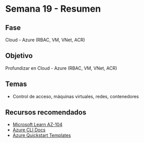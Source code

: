 # Semana 19 - Resumen

## Fase
Cloud - Azure (RBAC, VM, VNet, ACR)

## Objetivo
Profundizar en Cloud - Azure (RBAC, VM, VNet, ACR)

## Temas
- Control de acceso, máquinas virtuales, redes, contenedores

## Recursos recomendados
- [Microsoft Learn AZ-104](https://learn.microsoft.com/en-us/certifications/exams/az-104/)
- [Azure CLI Docs](https://learn.microsoft.com/en-us/cli/azure/)
- [Azure Quickstart Templates](https://azure.microsoft.com/en-us/resources/templates/)
